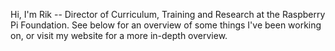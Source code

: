 Hi, I'm Rik -- Director of Curriculum, Training and Research at the Raspberry Pi Foundation. See below for an overview of some things I've been working on, or visit my website for a more in-depth overview.
